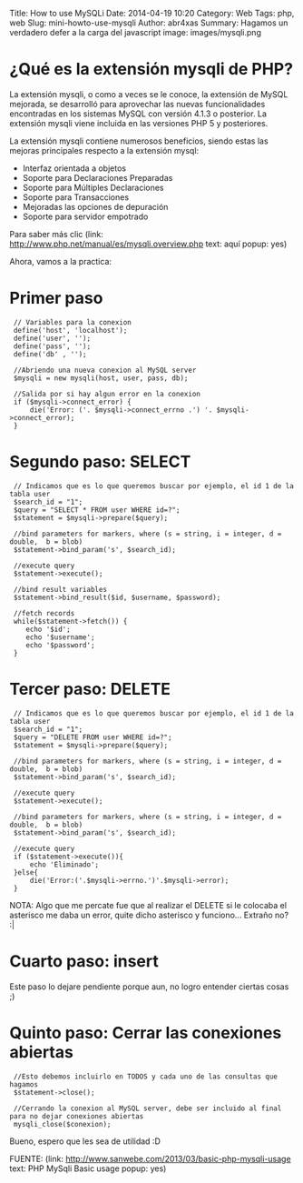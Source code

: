 Title: How to use MySQLi
Date: 2014-04-19 10:20
Category: Web
Tags: php, web
Slug: mini-howto-use-mysqli
Author: abr4xas
Summary: Hagamos un verdadero defer a la carga del javascript
image: images/mysqli.png

# ¿Qué es la extensión mysqli de PHP?

La extensión mysqli, o como a veces se le conoce, la extensión de MySQL mejorada, se desarrolló para aprovechar las nuevas funcionalidades encontradas en los sistemas MySQL con versión 4.1.3 o posterior. La extensión mysqli viene incluida en las versiones PHP 5 y posteriores. 

 La extensión mysqli contiene numerosos beneficios, siendo estas las mejoras principales respecto a la extensión mysql:

 * Interfaz orientada a objetos
 * Soporte para Declaraciones Preparadas
 * Soporte para Múltiples Declaraciones
 * Soporte para Transacciones
 * Mejoradas las opciones de depuración
 * Soporte para servidor empotrado

Para saber más clic (link: http://www.php.net/manual/es/mysqli.overview.php text: aquí popup: yes)

Ahora, vamos a la practica:

# Primer paso

     // Variables para la conexion
     define('host', 'localhost');
     define('user', '');
     define('pass', '');
     define('db' , '');

     //Abriendo una nueva conexion al MySQL server
     $mysqli = new mysqli(host, user, pass, db);

     //Salida por si hay algun error en la conexion
     if ($mysqli->connect_error) {
         die('Error: ('. $mysqli->connect_errno .') '. $mysqli->connect_error);
     }     

# Segundo paso: SELECT
     // Indicamos que es lo que queremos buscar por ejemplo, el id 1 de la tabla user
     $search_id = "1";
     $query = "SELECT * FROM user WHERE id=?";
     $statement = $mysqli->prepare($query);

     //bind parameters for markers, where (s = string, i = integer, d = double,  b = blob)
     $statement->bind_param('s', $search_id);

     //execute query
     $statement->execute();

     //bind result variables
     $statement->bind_result($id, $username, $password);

     //fetch records
     while($statement->fetch()) {
        echo '$id';
        echo '$username';
        echo '$password';
     }
# Tercer paso: DELETE
     // Indicamos que es lo que queremos buscar por ejemplo, el id 1 de la tabla user
     $search_id = "1";
     $query = "DELETE FROM user WHERE id=?";
     $statement = $mysqli->prepare($query);

     //bind parameters for markers, where (s = string, i = integer, d = double,  b = blob)
     $statement->bind_param('s', $search_id);

     //execute query
     $statement->execute();

     //bind parameters for markers, where (s = string, i = integer, d = double,  b = blob)
     $statement->bind_param('s', $search_id);

     //execute query
     if ($statement->execute()){
         echo 'Eliminado';
     }else{
         die('Error:('.$mysqli->errno.')'.$mysqli->error);
     }
NOTA: Algo que me percate fue que al realizar el DELETE si le colocaba el asterisco me daba un error, quite dicho asterisco y funciono... Extraño no? :|

# Cuarto paso: insert

Este paso lo dejare pendiente porque aun, no logro entender ciertas cosas ;)

# Quinto paso: Cerrar las conexiones abiertas

     //Esto debemos incluirlo en TODOS y cada uno de las consultas que hagamos
     $statement->close();

     //Cerrando la conexion al MySQL server, debe ser incluido al final para no dejar conexiones abiertas
     mysqli_close($conexion);

Bueno, espero que les sea de utilidad :D

FUENTE: (link: http://www.sanwebe.com/2013/03/basic-php-mysqli-usage text: PHP MySqli Basic usage popup: yes)